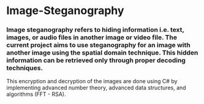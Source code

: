 # Image-Steganography
### Image steganography refers to hiding information i.e. text, images, or audio files in another image or video file. The current project aims to use steganography for an image with another image using the spatial domain technique. This hidden information can be retrieved only through proper decoding techniques. 

This encryption and decryption of the images are done using C# by implementing advanced number theory, advanced data structures, and algorithms (FFT - RSA).

